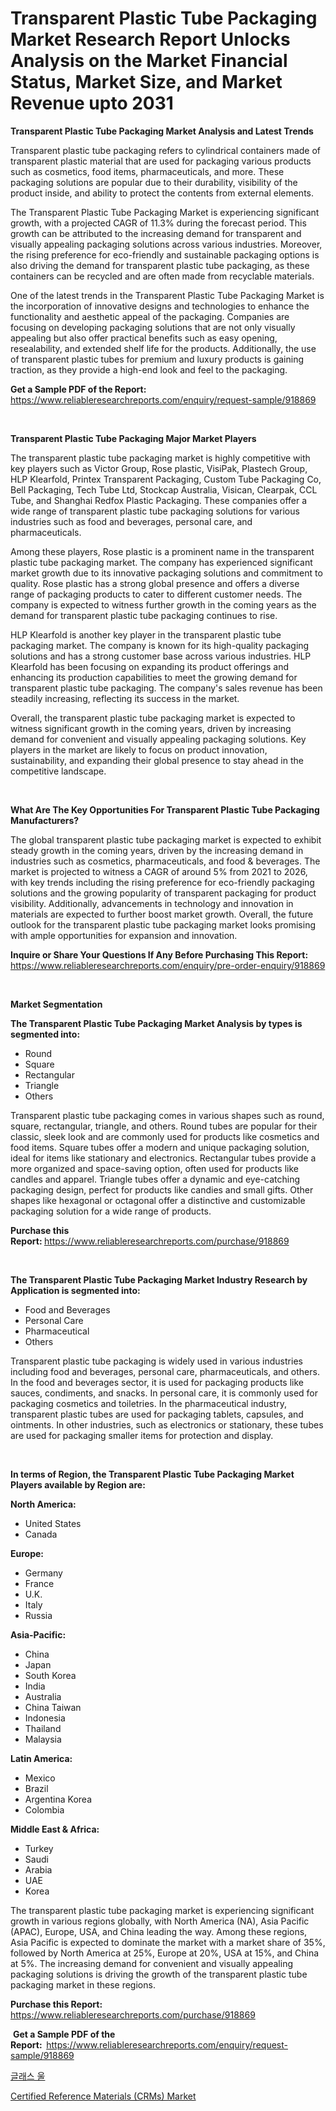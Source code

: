 <p><h1>Transparent Plastic Tube Packaging Market Research Report Unlocks Analysis on the Market Financial Status, Market Size, and Market Revenue upto 2031</h1></p><p><strong>Transparent Plastic Tube Packaging Market Analysis and Latest Trends</strong></p>
<p><p>Transparent plastic tube packaging refers to cylindrical containers made of transparent plastic material that are used for packaging various products such as cosmetics, food items, pharmaceuticals, and more. These packaging solutions are popular due to their durability, visibility of the product inside, and ability to protect the contents from external elements.</p><p>The Transparent Plastic Tube Packaging Market is experiencing significant growth, with a projected CAGR of 11.3% during the forecast period. This growth can be attributed to the increasing demand for transparent and visually appealing packaging solutions across various industries. Moreover, the rising preference for eco-friendly and sustainable packaging options is also driving the demand for transparent plastic tube packaging, as these containers can be recycled and are often made from recyclable materials.</p><p>One of the latest trends in the Transparent Plastic Tube Packaging Market is the incorporation of innovative designs and technologies to enhance the functionality and aesthetic appeal of the packaging. Companies are focusing on developing packaging solutions that are not only visually appealing but also offer practical benefits such as easy opening, resealability, and extended shelf life for the products. Additionally, the use of transparent plastic tubes for premium and luxury products is gaining traction, as they provide a high-end look and feel to the packaging.</p></p>
<p><strong>Get a Sample PDF of the Report:&nbsp;</strong> <a href="https://www.reliableresearchreports.com/enquiry/request-sample/918869">https://www.reliableresearchreports.com/enquiry/request-sample/918869</a></p>
<p>&nbsp;</p>
<p><strong>Transparent Plastic Tube Packaging Major Market Players</strong></p>
<p><p>The transparent plastic tube packaging market is highly competitive with key players such as Victor Group, Rose plastic, VisiPak, Plastech Group, HLP Klearfold, Printex Transparent Packaging, Custom Tube Packaging Co, Bell Packaging, Tech Tube Ltd, Stockcap Australia, Visican, Clearpak, CCL Tube, and Shanghai Redfox Plastic Packaging. These companies offer a wide range of transparent plastic tube packaging solutions for various industries such as food and beverages, personal care, and pharmaceuticals.</p><p>Among these players, Rose plastic is a prominent name in the transparent plastic tube packaging market. The company has experienced significant market growth due to its innovative packaging solutions and commitment to quality. Rose plastic has a strong global presence and offers a diverse range of packaging products to cater to different customer needs. The company is expected to witness further growth in the coming years as the demand for transparent plastic tube packaging continues to rise.</p><p>HLP Klearfold is another key player in the transparent plastic tube packaging market. The company is known for its high-quality packaging solutions and has a strong customer base across various industries. HLP Klearfold has been focusing on expanding its product offerings and enhancing its production capabilities to meet the growing demand for transparent plastic tube packaging. The company's sales revenue has been steadily increasing, reflecting its success in the market.</p><p>Overall, the transparent plastic tube packaging market is expected to witness significant growth in the coming years, driven by increasing demand for convenient and visually appealing packaging solutions. Key players in the market are likely to focus on product innovation, sustainability, and expanding their global presence to stay ahead in the competitive landscape.</p></p>
<p>&nbsp;</p>
<p><strong>What Are The Key Opportunities For Transparent Plastic Tube Packaging Manufacturers?</strong></p>
<p><p>The global transparent plastic tube packaging market is expected to exhibit steady growth in the coming years, driven by the increasing demand in industries such as cosmetics, pharmaceuticals, and food & beverages. The market is projected to witness a CAGR of around 5% from 2021 to 2026, with key trends including the rising preference for eco-friendly packaging solutions and the growing popularity of transparent packaging for product visibility. Additionally, advancements in technology and innovation in materials are expected to further boost market growth. Overall, the future outlook for the transparent plastic tube packaging market looks promising with ample opportunities for expansion and innovation.</p></p>
<p><strong>Inquire or Share Your Questions If Any Before Purchasing This Report:</strong> <a href="https://www.reliableresearchreports.com/enquiry/pre-order-enquiry/918869">https://www.reliableresearchreports.com/enquiry/pre-order-enquiry/918869</a></p>
<p>&nbsp;</p>
<p><strong>Market Segmentation</strong></p>
<p><strong>The Transparent Plastic Tube Packaging Market Analysis by types is segmented into:</strong></p>
<p><ul><li>Round</li><li>Square</li><li>Rectangular</li><li>Triangle</li><li>Others</li></ul></p>
<p><p>Transparent plastic tube packaging comes in various shapes such as round, square, rectangular, triangle, and others. Round tubes are popular for their classic, sleek look and are commonly used for products like cosmetics and food items. Square tubes offer a modern and unique packaging solution, ideal for items like stationary and electronics. Rectangular tubes provide a more organized and space-saving option, often used for products like candles and apparel. Triangle tubes offer a dynamic and eye-catching packaging design, perfect for products like candies and small gifts. Other shapes like hexagonal or octagonal offer a distinctive and customizable packaging solution for a wide range of products.</p></p>
<p><strong>Purchase this Report:&nbsp;</strong><a href="https://www.reliableresearchreports.com/purchase/918869">https://www.reliableresearchreports.com/purchase/918869</a></p>
<p>&nbsp;</p>
<p><strong>The Transparent Plastic Tube Packaging Market Industry Research by Application is segmented into:</strong></p>
<p><ul><li>Food and Beverages</li><li>Personal Care</li><li>Pharmaceutical</li><li>Others</li></ul></p>
<p><p>Transparent plastic tube packaging is widely used in various industries including food and beverages, personal care, pharmaceuticals, and others. In the food and beverages sector, it is used for packaging products like sauces, condiments, and snacks. In personal care, it is commonly used for packaging cosmetics and toiletries. In the pharmaceutical industry, transparent plastic tubes are used for packaging tablets, capsules, and ointments. In other industries, such as electronics or stationary, these tubes are used for packaging smaller items for protection and display.</p></p>
<p>&nbsp;</p>
<p><strong>In terms of Region, the Transparent Plastic Tube Packaging Market Players available by Region are:</strong></p>
<p>
    <p> <strong> North America: </strong>
        <ul>
            <li>United States</li>
            <li>Canada</li>
        </ul>
        </p> 
    <p> <strong> Europe: </strong>
        <ul>
            <li>Germany</li>
            <li>France</li>
            <li>U.K.</li>
            <li>Italy</li>
            <li>Russia</li>
        </ul>
        </p> 
    <p> <strong> Asia-Pacific: </strong>
        <ul>
            <li>China</li>
            <li>Japan</li>
            <li>South Korea</li>
            <li>India</li>
            <li>Australia</li>
            <li>China Taiwan</li>
            <li>Indonesia</li>
            <li>Thailand</li>
            <li>Malaysia</li>
        </ul>
        </p> 
    <p> <strong> Latin America: </strong>
        <ul>
            <li>Mexico</li>
            <li>Brazil</li>
            <li>Argentina Korea</li>
            <li>Colombia</li>
        </ul>
        </p> 
    <p> <strong> Middle East & Africa: </strong>
        <ul>
            <li>Turkey</li>
            <li>Saudi</li>
            <li>Arabia</li>
            <li>UAE</li>
            <li>Korea</li>
        </ul>
    </p>
    </p>
<p><p>The transparent plastic tube packaging market is experiencing significant growth in various regions globally, with North America (NA), Asia Pacific (APAC), Europe, USA, and China leading the way. Among these regions, Asia Pacific is expected to dominate the market with a market share of 35%, followed by North America at 25%, Europe at 20%, USA at 15%, and China at 5%. The increasing demand for convenient and visually appealing packaging solutions is driving the growth of the transparent plastic tube packaging market in these regions.</p></p>
<p><strong>Purchase this Report: </strong><a href="https://www.reliableresearchreports.com/purchase/918869">https://www.reliableresearchreports.com/purchase/918869</a></p>
<p>&nbsp;<strong>Get a Sample PDF of the Report:&nbsp;&nbsp;</strong><a href="https://www.reliableresearchreports.com/enquiry/request-sample/918869">https://www.reliableresearchreports.com/enquiry/request-sample/918869</a></p>
<p><strong></strong></p>
<p><p><a href="https://github.com/oajzkywllm460/Market-Research-Report-List-1/blob/main/3288171194136.md">글래스 울</a></p><p><a href="https://github.com/CliffMedina6/Market-Research-Report-List-3/blob/main/certified-reference-materials-crms-market.md">Certified Reference Materials (CRMs) Market</a></p></p>
